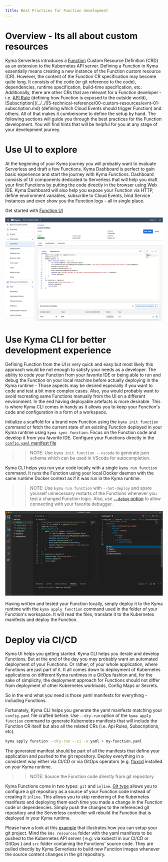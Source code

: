 ```yaml
---
title: Best Practices for Function development
---
```



# Overview - Its all about custom resources

Kyma Serverless introduces a [Function](../../05-technical-reference/00-custom-resources/svls-01-function.md) Custom Resource Definition (CRD) as an extension to the Kubernetes API server.
Defining a Function in Kyma essentially means creating a new instance of the Function custom resource (CR). However, the content of the Function CR specification may become quite long. It consists of the code (or git reference to the code), dependencies, runtime specification, build-time specification, etc. Additionally, there are other CRs that are relevant for a Function developer - i.e. [API Rule](../../05-technical-reference/00-custom-resources/apix-01-apirule.md) (defining how Function is exposed to the outside world), [Subscription]((../../05-technical-reference/00-custom-resources/evnt-01-subscription.md) (defining which Cloud Events should trigger Function) and others.
All of that makes it cumbersome to define the setup by hand. 
The following sections will guide you through the best practices for the Function development. You will find hints that will be helpful for you at any stage of your development journey.

# Use UI to explore

At the beginning of your Kyma journey you will probably want to evaluate Serverless and draft a few Functions.
Kyma Dashboard is perfect to gain basic experience and start the journey with Kyma Functions. Dashboard consists of UI components dedicated to Serverless that will help you draft your first Functions by putting the code directly in the browser using Web IDE.
Kyma Dashboard will also help you expose your Function via HTTP, define environment variables, subscribe to Cloud Events, bind Service Instances and even show you the Function logs - all in single place.

Get started with [Function UI](../../03-tutorials/00-serverless/svls-01-create-inline-function.md)

![function-ui](../../assets/function-ui.png)

# Use Kyma CLI for better development experience

Defining Function from the UI is very quick and easy but most likely this approach would be not enough to satisfy your needs as a developer. The ability to code your Function from your favorite IDE or being able to run and debug the Function on your local machine before actually deploying in the Kyma runtime - Those aspects may be desired especially if you want to code and test a bit more complex cases. Also, you would probably want to avoid recreating same Functions manually from the UI on a different environment. In the end having deployable artefacts is more desirable. This is where Kyma CLI comes in handy as it allows you to keep your Function's code and configuration in a form of a workspace. 

Initialize a scaffold for a brand new Function using the `kyma init function` command or fetch the current state of an existing Function deployed in your Kyma runtime using `kyma sync function`.
Focus on the Function code and develop it from you favorite IDE. Configure your Functions directly in the [`config.yaml` manifest file](../../05-technical-reference/svls-06-function-configuration-file.md)
>>NOTE: Use `kyma init function --vscode` to generate json schema which can be used in VScode for autocompletion.
>>

Kyma CLI helps you run your code locally with a single `kyma run function` command. It runs the Function using your local Docker daemon with the same runtime Docker context as if it was run in the Kyma runtime. 
>>NOTE: Use `kyma run function` with `--hot-deploy` and spare yourself unnecessary restarts of the Functions whenever you test a changed Function logic. Also, use [`--debug` option](../../03-tutorials/00-serverless/svls-05-debug-function.md) to allow connecting with your favorite debugger.
>>

![kyma-cli-functions](../../assets/kyma-cli-functions.png)

Having written and tested your Function locally, simply deploy it to the Kyma runtime with the `kyma apply function` command used in the folder of your Function's workspace. It will read the files, translate it to the Kubernetes manifests and deploy the Function.


# Deploy via CI/CD

Kyma UI helps you getting started. Kyma CLI helps you iterate and develop Functions. 
But at the end of the day you may probably want an automated deployment of your Functions. Or rather, of your whole application, where Functions are just part of it.
It all comes down to deployment of Kubernetes applications on different Kyma runtimes in a GitOps fashion and, for the sake of simplicity, the deployment approach for Functions should not differ from deployment of other Kubernetes workloads, Config Maps or Secrets.

So in the end what you need is those yaml manifests for everything - including Functions.

Fortunately, Kyma CLI helps you generate the yaml mainfests matching your `config.yaml` file crafted before.
Use `--dry-run` option of the `kyma apply function` command to generate Kubernetes manifests that will include the Function CR itself but also all the related CRs (i.e. Api Rules, Subscriptions, etc).

```bash
kyma apply function --dry-run --ci -o yaml > my-function.yaml
```  

The generated manifest should be part of all the manifests that define your application and pushed to the git repository.
Deploy everything in a consistent way either via CI/CD or via GitOps operators (e.g. [fluxcd](../../03-tutorials/00-serverless/svls-06-sync-function-with-gitops.md) installed on your Kyma runtime.

>>NOTE: Source the Function code directly from git repository

Kyma Functions come in two types: `git` and `inline`.
[Git type](../../03-tutorials/00-serverless/svls-02-create-git-function.md) allows you to configure a git repository as a source of your Function code instead of creating it `inline`.
This allows you to skip rendering of the Kubernetes manifests and deploying them each time you made a change in the Function code or dependencies. Simply push the changes to the referenced git repository and the Serverless controller will rebuild the Function that is deployed in your Kyma runtime. 

Please have a look at this [example](https://github.com/kyma-project/examples/tree/main/incluster_eventing) that illustrates how you can setup your git project. Mind  the `k8s resources` folder with the yaml manifests to be pushed to the Kubernetes API server ( e.g. via kubectl in our CI/CD or GitOps ) and `src` folder containing the Functions' source code. They are pulled directly by Kyma Serverless to build new Function images whenever the source content changes in the git repository.  


>>

